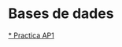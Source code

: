 # Bases de dades

<a href="https://github.com/MarcGarcia03/Bases-de-dades/tree/main/Ap1/">* Practica AP1</a>
